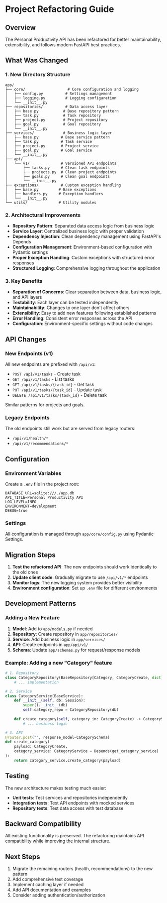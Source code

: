 # Project Refactoring Guide

## Overview

The Personal Productivity API has been refactored for better maintainability, extensibility, and follows modern FastAPI best practices.

## What Was Changed

### 1. **New Directory Structure**

```
app/
├── core/                   # Core configuration and logging
│   ├── config.py          # Settings management
│   ├── logging.py         # Logging configuration
│   └── __init__.py
├── repositories/          # Data access layer
│   ├── base.py           # Base repository pattern
│   ├── task.py           # Task repository
│   ├── project.py        # Project repository
│   ├── goal.py           # Goal repository
│   └── __init__.py
├── services/             # Business logic layer
│   ├── base.py          # Base service pattern
│   ├── task.py          # Task service
│   ├── project.py       # Project service
│   ├── goal.py          # Goal service
│   └── __init__.py
├── api/
│   └── v1/              # Versioned API endpoints
│       ├── tasks.py     # Clean task endpoints
│       ├── projects.py  # Clean project endpoints
│       ├── goals.py     # Clean goal endpoints
│       └── __init__.py
├── exceptions/          # Custom exception handling
│   ├── base.py         # Base exceptions
│   ├── handlers.py     # Exception handlers
│   └── __init__.py
└── utils/              # Utility modules
```

### 2. **Architectural Improvements**

- **Repository Pattern**: Separated data access logic from business logic
- **Service Layer**: Centralized business logic with proper validation
- **Dependency Injection**: Clean dependency management using FastAPI's Depends
- **Configuration Management**: Environment-based configuration with Pydantic settings
- **Proper Exception Handling**: Custom exceptions with structured error responses
- **Structured Logging**: Comprehensive logging throughout the application

### 3. **Key Benefits**

- **Separation of Concerns**: Clear separation between data, business logic, and API layers
- **Testability**: Each layer can be tested independently
- **Maintainability**: Changes to one layer don't affect others
- **Extensibility**: Easy to add new features following established patterns
- **Error Handling**: Consistent error responses across the API
- **Configuration**: Environment-specific settings without code changes

## API Changes

### New Endpoints (v1)

All new endpoints are prefixed with `/api/v1`:

- `POST /api/v1/tasks` - Create task
- `GET /api/v1/tasks` - List tasks  
- `GET /api/v1/tasks/{task_id}` - Get task
- `PUT /api/v1/tasks/{task_id}` - Update task
- `DELETE /api/v1/tasks/{task_id}` - Delete task

Similar patterns for projects and goals.

### Legacy Endpoints

The old endpoints still work but are served from legacy routers:
- `/api/v1/health/*` 
- `/api/v1/recommendations/*`

## Configuration

### Environment Variables

Create a `.env` file in the project root:

```env
DATABASE_URL=sqlite:///./app.db
API_TITLE=Personal Productivity API
LOG_LEVEL=INFO
ENVIRONMENT=development
DEBUG=true
```

### Settings

All configuration is managed through `app/core/config.py` using Pydantic Settings.

## Migration Steps

1. **Test the refactored API**: The new endpoints should work identically to the old ones
2. **Update client code**: Gradually migrate to use `/api/v1/*` endpoints
3. **Monitor logs**: The new logging system provides better visibility
4. **Environment configuration**: Set up `.env` file for different environments

## Development Patterns

### Adding a New Feature

1. **Model**: Add to `app/models.py` if needed
2. **Repository**: Create repository in `app/repositories/`
3. **Service**: Add business logic in `app/services/`
4. **API**: Create endpoints in `app/api/v1/`
5. **Schema**: Update `app/schemas.py` for request/response models

### Example: Adding a new "Category" feature

```python
# 1. Repository
class CategoryRepository(BaseRepository[Category, CategoryCreate, dict]):
    # ... implementation

# 2. Service  
class CategoryService(BaseService):
    def __init__(self, db: Session):
        super().__init__(db)
        self.category_repo = CategoryRepository(db)
    
    def create_category(self, category_in: CategoryCreate) -> CategorySchema:
        # ... business logic

# 3. API
@router.post("", response_model=CategorySchema)
def create_category(
    payload: CategoryCreate,
    category_service: CategoryService = Depends(get_category_service)
):
    return category_service.create_category(payload)
```

## Testing

The new architecture makes testing much easier:

- **Unit tests**: Test services and repositories independently
- **Integration tests**: Test API endpoints with mocked services
- **Repository tests**: Test data access with test database

## Backward Compatibility

All existing functionality is preserved. The refactoring maintains API compatibility while improving the internal structure.

## Next Steps

1. Migrate the remaining routers (health, recommendations) to the new pattern
2. Add comprehensive test coverage
3. Implement caching layer if needed
4. Add API documentation and examples
5. Consider adding authentication/authorization